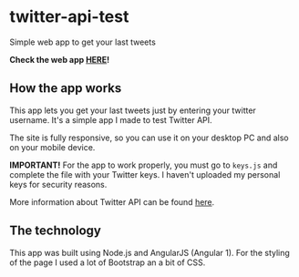# twitter-api-test
Simple web app to get your last tweets

__Check the web app [HERE](http://twitter-jmorenov.rhcloud.com/)!__

## How the app works
This app lets you get your last tweets just by entering your twitter username. It's a simple app I made to test Twitter API.

The site is fully responsive, so you can use it on your desktop PC and also on your mobile device.

__IMPORTANT!__ For the app to work properly, you must go to `keys.js` and complete the file with your Twitter keys. I haven't uploaded my personal keys for security reasons.

More information about Twitter API can be found [here](https://webdevdoor.com/php/authenticating-twitter-feed-timeline-oauth).

## The technology
This app was built using Node.js and AngularJS (Angular 1). For the styling of the page I used a lot of Bootstrap an a bit of CSS.